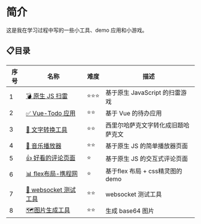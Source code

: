 # 简介

这是我在学习过程中写的一些小工具、demo 应用和小游戏。

## 📋目录

| 序号 | 名称                                           | 难度 | 描述                               |
| ---- | ---------------------------------------------- | ---- | ---------------------------------- |
| 1    | [💣 原生 JS 扫雷 ](./01mine-sweeper/README.md)  | ⭐⭐⭐  | 基于原生 JavaScript 的扫雷游戏     |
| 2    | [✅ Vue-Todo 应用](./02vue-todo/README.md)      | ⭐⭐   | 基于 Vue 的待办应用                |
| 3    | [🔨 文字转换工具 ](./03qaz-translate/README.md) | ⭐⭐   | 西里尔哈萨克文字转化成旧题哈萨克文 |
| 4    | [🎵 音乐播放器 ](./04player/README.md)          | ⭐⭐   | 基于原生 JS 的简单播放器页面       |
| 5    | [👍 好看的评论页面](./05rate/README.md)         | ⭐    | 基于原生 JS 的交互式评论页面       |
| 6    | [ 📊 flex布局-携程网](./07flex-xie-cheng)        | ⭐    | 基于flex 布局 + css精灵图的demo    |
| 7    |  [🔩 websocket 测试工具](./08websocket-test-tool)|  ⭐⭐   | websocket 测试工具    |
| 8    |  [🗺图片生成工具](./09create-bas64-img)|  ⭐⭐   | 生成 base64 图片    |


